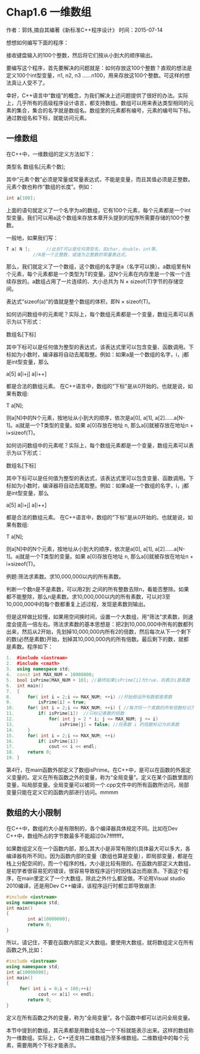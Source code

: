 ﻿Chap1.6 一维数组
==================
作者：郭炜,摘自其编著《新标准C++程序设计》
时间：2015-07-14  


想想如何编写下面的程序：

接收键盘输入的100个整数，然后将它们按从小到大的顺序输出。

要编写这个程序，首先要解决的问题就是：如何存放这100个整数？直观的想法是定义100个int型变量，n1, n2, n3 ……n100，用来存放这100个整数。可这样的想法真让人受不了。

幸好，C++语言中“数组”的概念，为我们解决上述问题提供了很好的办法。实际上，几乎所有的高级程序设计语言，都支持数组。数组可以用来表达类型相同的元素的集合，集合的名字就是数组名。数组里的元素都有编号，元素的编号叫下标。通过数组名和下标，就能访问元素。


一维数组
-----------------

在C++中，一维数组的定义方法如下：

类型名 数组名[元素个数]; 

其中“元素个数”必须是常量或常量表达式，不能是变量，而且其值必须是正整数。元素个数也称作“数组的长度”。例如：

```cpp
int a[100]; 
```

上面的语句就定义了一个名字为a的数组，它有100个元素，每个元素都是一个int型变量。我们可以用a这个数组来存放本章开头提到的程序所需要存储的100个整数。

一般地，如果我们写：

```cpp
T a[ N ];      //此处T可以是任何类型名，如char，double，int等。
	      //N是一个正整数，或值为正整数的常量表达式。 
```

那么，我们就定义了一个数组，这个数组的名字是a（名字可以换）。a数组里有N个元素，每个元素都是一个类型为T的变量。这N个元素在内存里是一个挨一个连续存放的。a数组占用了一片连续的、大小总共为 N × sizeof(T)字节的存储空间。

表达式“sizeof(a)”的值就是整个数组的体积，即N × sizeof(T)。


如何访问数组中的元素呢？实际上，每个数组元素都是一个变量，数组元素可以表示为以下形式：

数组名[下标]

其中下标可以是任何值为整型的表达式，该表达式里可以包含变量、函数调用。下标如为小数时，编译器将自动去尾取整。例如：如果a是一个数组的名字，i，j都是int型变量，那么

a[5]
a[i+j]
a[i++]

都是合法的数组元素。
在C++语言中，数组的“下标”是从0开始的。也就是说，如果有数组:

T a[N];

则a[N]中的N个元素，按地址从小到大的顺序，依次是a[0], a[1], a[2]……a[N-1]。a[i](i为整数)就是一个T类型的变量。如果 a[0]存放在地址 n, 那么a[i]就被存放在地址n + i×sizeof(T)。


如何访问数组中的元素呢？实际上，每个数组元素都是一个变量，数组元素可以表示为以下形式：

数组名[下标]

其中下标可以是任何值为整型的表达式，该表达式里可以包含变量、函数调用。下标如为小数时，编译器将自动去尾取整。例如：如果a是一个数组的名字，i，j都是int型变量，那么

a[5]
a[i+j]
a[i++]

都是合法的数组元素。
在C++语言中，数组的“下标”是从0开始的。也就是说，如果有数组:

T a[N];

则a[N]中的N个元素，按地址从小到大的顺序，依次是a[0], a[1], a[2]……a[N-1]。a[i](i为整数)就是一个T类型的变量。如果 a[0]存放在地址 n, 那么a[i]就被存放在地址n + i×sizeof(T)。


例题:筛法求素数。求10,000,000以内的所有素数。

判断一个数n是不是素数，可以用2到 之间的所有整数去除n，看能否整除。如果都不能整除，那么n是素数。求10,000,000以内的所有素数，可以对3至10,000,000中的每个数都重复上述过程，发现是素数则输出。

但是这样做比较慢，如果用空间换时间，设置一个大数组，用“筛法”求素数，则速度会提高一倍左右。筛法求素数的基本思想是：把2到10,000,000中所有的数都列出来，然后从2开始，先划掉10,000,000内所有2的倍数，然后每次从下一个剩下的数(必然是素数)开始，划掉其10,000,000内的所有倍数。最后剩下的数，就都是素数。程序如下：

```cpp
1.	#include <iostream>
2.	#include <cmath>
3.	using namespace std;
4.	const int MAX_NUM = 10000000;
5.	bool isPrime[MAX_NUM + 10]; //最终如果isPrime[i]为true，则表示i是素数
6.	int main()
7.	{
8.		for( int i = 2;i <= MAX_NUM; ++i) //开始假设所有数都是素数
9.			isPrime[i] = true;
10.		for( int i = 2;i <= MAX_NUM; ++i) { //每次将一个素数的所有倍数标记为非素数
11.			if( isPrime[i])  //只标记素数的倍数
12.				for( int j = 2 * i; j <= MAX_NUM; j += i)
13.					isPrime[j] = false; //将素数 i 的倍数标记为非素数
14.		}
15.		for( int i = 2;i <= MAX_NUM; ++i) 
16.			if( isPrime[i])
17.				cout << i << endl;
18.		return 0;
19.	}
```
第4行，在main函数外部定义了数组isPrime。在C++中，是可以在函数的外面定义变量的。定义在所有函数之外的变量，称为“全局变量”。定义在某个函数里面的变量，叫局部变量。全局变量可以被同一个.cpp文件中的所有函数所访问，局部变量只能在定义它的函数内部进行访问。mmmm





数组的大小限制
-------------------
在C++中，数组的大小是有限制的，各个编译器具体规定不同。比如在Dev C++中，数组所占的字节数最多不能超过0x7fffffff。

如果数组定义在一个函数内部，那么其大小是非常有限的(具体最大可以多大，各编译器有所不同)。因为函数内部的变量（数组也算是变量），即局部变量，都是在栈上分配空间的，而一个程序的栈，大小是比较有限的。在函数内部定义大数组，是初学者很容易犯的错误，很容易导致程序运行时因栈溢出而崩溃。下面这个程序，在main里定义了一个大数组，除此之外什么都没做。不论用Visual studio 2010编译，还是用Dev C++编译，该程序运行时都立即导致崩溃:

```cpp
#include <iostream>
using namespace std;
int main()
{
		int a[10000000];
		return 0;
}
```

所以，请记住，不要在函数内部定义大数组。要使用大数组，就将数组定义在所有函数之外,比如：

```cpp
#include <iostream>
using namespace std;
int a[10000000];
int main()
{
     for( int i = 0;i < 100;++i)
			cout << a[i] << endl;
		return 0;
}
```

定义在所有函数之外的变量，称为“全局变量”。各个函数中都可以访问全局变量。 

本节中提到的数组，其元素都是用数组名加一个下标就能表示出来。这样的数组称为一维数组。实际上，C++还支持二维数组乃至多维数组。二维数组中的每个元素，需要用两个下标才能表示。



